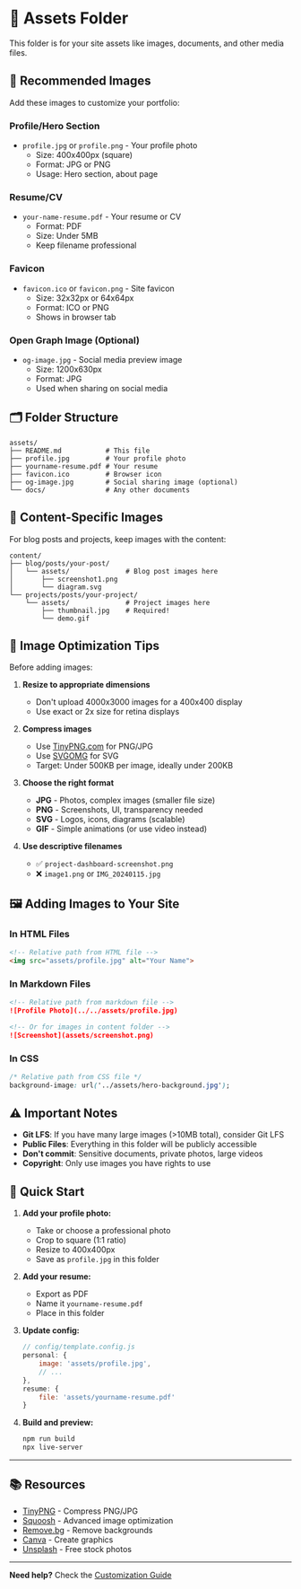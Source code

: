 # 📁 Assets Folder

This folder is for your site assets like images, documents, and other media files.

## 📸 Recommended Images

Add these images to customize your portfolio:

### Profile/Hero Section
- `profile.jpg` or `profile.png` - Your profile photo
  - Size: 400x400px (square)
  - Format: JPG or PNG
  - Usage: Hero section, about page

### Resume/CV
- `your-name-resume.pdf` - Your resume or CV
  - Format: PDF
  - Size: Under 5MB
  - Keep filename professional

### Favicon
- `favicon.ico` or `favicon.png` - Site favicon
  - Size: 32x32px or 64x64px
  - Format: ICO or PNG
  - Shows in browser tab

### Open Graph Image (Optional)
- `og-image.jpg` - Social media preview image
  - Size: 1200x630px
  - Format: JPG
  - Used when sharing on social media

## 🗂️ Folder Structure

```
assets/
├── README.md           # This file
├── profile.jpg         # Your profile photo
├── yourname-resume.pdf # Your resume
├── favicon.ico         # Browser icon
├── og-image.jpg        # Social sharing image (optional)
└── docs/               # Any other documents
```

## 📝 Content-Specific Images

For blog posts and projects, keep images with the content:

```
content/
├── blog/posts/your-post/
│   └── assets/              # Blog post images here
│       ├── screenshot1.png
│       └── diagram.svg
└── projects/posts/your-project/
    └── assets/              # Project images here
        ├── thumbnail.jpg    # Required!
        └── demo.gif
```

## 🎨 Image Optimization Tips

Before adding images:

1. **Resize to appropriate dimensions**
   - Don't upload 4000x3000 images for a 400x400 display
   - Use exact or 2x size for retina displays

2. **Compress images**
   - Use [TinyPNG.com](https://tinypng.com) for PNG/JPG
   - Use [SVGOMG](https://jakearchibald.github.io/svgomg/) for SVG
   - Target: Under 500KB per image, ideally under 200KB

3. **Choose the right format**
   - **JPG** - Photos, complex images (smaller file size)
   - **PNG** - Screenshots, UI, transparency needed
   - **SVG** - Logos, icons, diagrams (scalable)
   - **GIF** - Simple animations (or use video instead)

4. **Use descriptive filenames**
   - ✅ `project-dashboard-screenshot.png`
   - ❌ `image1.png` or `IMG_20240115.jpg`

## 🖼️ Adding Images to Your Site

### In HTML Files

```html
<!-- Relative path from HTML file -->
<img src="assets/profile.jpg" alt="Your Name">
```

### In Markdown Files

```markdown
<!-- Relative path from markdown file -->
![Profile Photo](../../assets/profile.jpg)

<!-- Or for images in content folder -->
![Screenshot](assets/screenshot.png)
```

### In CSS

```css
/* Relative path from CSS file */
background-image: url('../assets/hero-background.jpg');
```

## ⚠️ Important Notes

- **Git LFS**: If you have many large images (>10MB total), consider Git LFS
- **Public Files**: Everything in this folder will be publicly accessible
- **Don't commit**: Sensitive documents, private photos, large videos
- **Copyright**: Only use images you have rights to use

## 🎯 Quick Start

1. **Add your profile photo:**
   - Take or choose a professional photo
   - Crop to square (1:1 ratio)
   - Resize to 400x400px
   - Save as `profile.jpg` in this folder

2. **Add your resume:**
   - Export as PDF
   - Name it `yourname-resume.pdf`
   - Place in this folder

3. **Update config:**
   ```javascript
   // config/template.config.js
   personal: {
       image: 'assets/profile.jpg',
       // ...
   },
   resume: {
       file: 'assets/yourname-resume.pdf'
   }
   ```

4. **Build and preview:**
   ```bash
   npm run build
   npx live-server
   ```

---

## 📚 Resources

- [TinyPNG](https://tinypng.com) - Compress PNG/JPG
- [Squoosh](https://squoosh.app) - Advanced image optimization
- [Remove.bg](https://remove.bg) - Remove backgrounds
- [Canva](https://canva.com) - Create graphics
- [Unsplash](https://unsplash.com) - Free stock photos

---

**Need help?** Check the [Customization Guide](../docs/CUSTOMIZATION.md)
